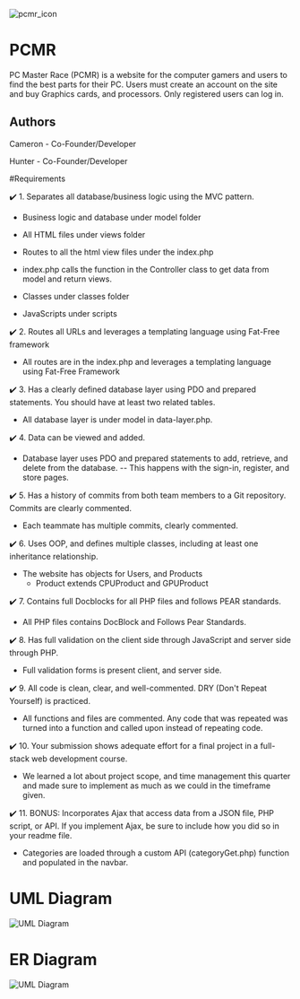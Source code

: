 ![pcmr_icon](https://user-images.githubusercontent.com/78177750/122028462-e9fb4a80-cd80-11eb-9b4d-611795153b13.png)

# PCMR

PC Master Race (PCMR) is a website for the computer gamers and users to find the best parts for their PC. Users must create an account on the site and buy Graphics cards, and processors. Only registered users can log in. 

## Authors

Cameron - Co-Founder/Developer

Hunter - Co-Founder/Developer

#Requirements

✔️ 1. Separates all database/business logic using the MVC pattern.

- Business logic and database under model folder

- All HTML files under views folder

- Routes to all the html view files under the index.php

- index.php calls the function in the Controller class to get data from model and return views.

- Classes under classes folder

- JavaScripts under scripts

✔️ 2. Routes all URLs and leverages a templating language using Fat-Free framework

- All routes are in the index.php and leverages a templating language using Fat-Free Framework

✔️ 3. Has a clearly defined database layer using PDO and prepared statements. You should have at least two related tables.

- All database layer is under model in data-layer.php. <!-- kidUser and creations are the related table (one to many relationship). -->

✔️ 4. Data can be viewed and added.

- Database layer uses PDO and prepared statements to add, retrieve, and delete from the database.
-- This happens with the sign-in, register, and store pages.

✔️ 5. Has a history of commits from both team members to a Git repository. Commits are clearly commented.

- Each teammate has multiple commits, clearly commented.

✔️ 6. Uses OOP, and defines multiple classes, including at least one inheritance relationship.

- The website has objects for Users, and Products
    - Product extends CPUProduct and GPUProduct

✔️ 7. Contains full Docblocks for all PHP files and follows PEAR standards.

- All PHP files contains DocBlock and Follows Pear Standards.

✔️ 8. Has full validation on the client side through JavaScript and server side through PHP.

- Full validation forms is present client, and server side.

✔️ 9. All code is clean, clear, and well-commented. DRY (Don't Repeat Yourself) is practiced.

- All functions and files are commented. Any code that was repeated was turned into a function and called upon instead of repeating code.

✔️ 10. Your submission shows adequate effort for a final project in a full-stack web development course.

- We learned a lot about project scope, and time management this quarter and made sure to implement as much as we could in the timeframe given. 

✔️ 11. BONUS:  Incorporates Ajax that access data from a JSON file, PHP script, or API. If you implement Ajax, be sure to include how you did so in your readme file.

- Categories are loaded through a custom API (categoryGet.php) function and populated in the navbar.

# UML Diagram

![UML Diagram](https://cdn.discordapp.com/attachments/834122218375348224/854294368186138634/unknown.png)

# ER Diagram

![UML Diagram](https://cdn.discordapp.com/attachments/834122218375348224/854293408445497384/unknown.png)
